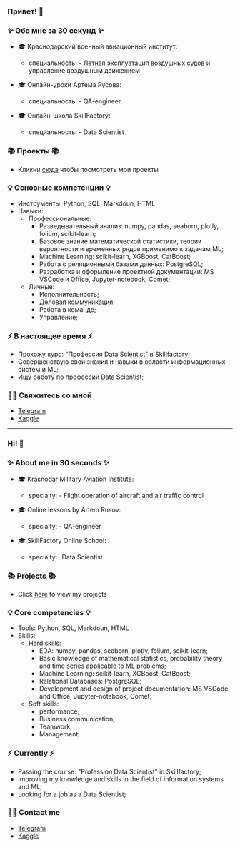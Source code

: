 ### Привет! 👋

### ✨ Обо мне за 30 секунд ✨ 

* 🎓 Краснодарский военный авиационный институт:
  - специальность: - Летная эксплуатация воздушных судов и управление воздушным движением 

* 🎓 Онлайн-уроки Артема Русова:
  - специальность: - QA-engineer   

* 🎓 Онлайн-школа SkillFactory:
  - специальность: - Data Scientist
  
### 📚 Проекты 📚

* Кликни [сюда](https://github.com/Punich-Pavel/Portfolio) чтобы посмотреть мои проекты

### 💡 Основные компетенции 💡

- Инструменты: Python, SQL, Markdoun, HTML 
- Навыки: 
    * Профессиональные:
      - Разведывательный анализ: numpy, pandas, seaborn, plotly, folium, scikit-learn;
      - Базовое знание математической статистики, теории вероятности и временных рядов применимо к задачам ML;
      - Machine Learning: scikit-learn, XGBoost, CatBoost;
      - Работа с реляционными базами данных: PostgreSQL;
      - Разработка и оформление проектной документации: MS VSCode и Office, Jupyter-notebook, Comet;
    * Личные:
      - Исполнительность;
      - Деловая коммуникация;
      - Работа в команде;
      - Управление;
   
### ⚡️ В настоящее время ⚡️

- Прохожу курс: "Профессия Data Scientist" в Skillfactory;
- Совершенствую свои знания и навыки в области информационных систем и ML;
- Ищу работу по профессии Data Scientist;
 

### 🙌🏻 Свяжитесь со мной

- [Telegram](@Black_ground_DS)
- [Kaggle](https://www.kaggle.com/pavelpunich)

---

### Hi! 👋

### ✨ About me in 30 seconds ✨

* 🎓 Krasnodar Military Aviation Institute:
   - specialty: - Flight operation of aircraft and air traffic control

* 🎓 Online lessons by Artem Rusov:
   - specialty: - QA-engineer
     
* 🎓 SkillFactory Online School:
   - specialty: -Data Scientist

### 📚 Projects 📚

* Click [here]() to view my projects

### 💡 Core competencies 💡

- Tools: Python, SQL, Markdoun, HTML 
- Skills:
     * Hard skills:
       - EDA: numpy, pandas, seaborn, plotly, folium, scikit-learn;
       - Basic knowledge of mathematical statistics, probability theory and time series applicable to ML problems;
       - Machine Learning: scikit-learn, XGBoost, CatBoost;
       - Relational Databases: PostgreSQL;
       - Development and design of project documentation: MS VSCode and Office, Jupyter-notebook, Comet;
     * Soft skills:
       - performance;
       - Business communication;
       - Teamwork;
       - Management;
   
### ⚡️ Currently ⚡️

- Passing the course: "Profession Data Scientist" in Skillfactory;
- Improving my knowledge and skills in the field of information systems and ML;
- Looking for a job as a Data Scientist;
 

### 🙌🏻 Contact me

- [Telegram](@Black_ground_DS)
- [Kaggle](https://www.kaggle.com/pavelpunich)
